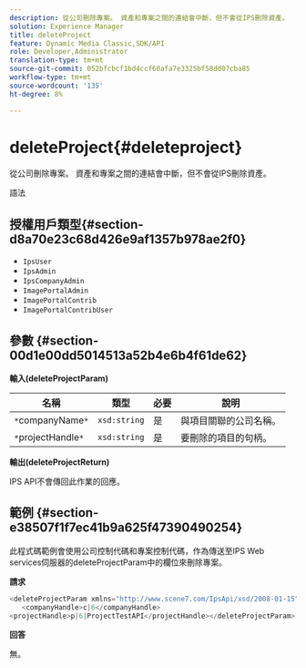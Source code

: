 ```yaml
---
description: 從公司刪除專案。 資產和專案之間的連結會中斷，但不會從IPS刪除資產。
solution: Experience Manager
title: deleteProject
feature: Dynamic Media Classic,SDK/API
role: Developer,Administrator
translation-type: tm+mt
source-git-commit: 052bfcbcf1bd4ccf60afa7e3325bf58dd07cba85
workflow-type: tm+mt
source-wordcount: '135'
ht-degree: 8%

---
```



# deleteProject{#deleteproject}

從公司刪除專案。 資產和專案之間的連結會中斷，但不會從IPS刪除資產。

語法

## 授權用戶類型{#section-d8a70e23c68d426e9af1357b978ae2f0}

* `IpsUser`
* `IpsAdmin`
* `IpsCompanyAdmin`
* `ImagePortalAdmin`
* `ImagePortalContrib`
* `ImagePortalContribUser`

## 參數 {#section-00d1e00dd5014513a52b4e6b4f61de62}

**輸入(deleteProjectParam)**

| 名稱 | 類型 | 必要 | 說明 |
|---|---|---|---|
| `*`companyName`*` | `xsd:string` | 是 | 與項目關聯的公司名稱。 |
| `*`projectHandle`*` | `xsd:string` | 是 | 要刪除的項目的句柄。 |

**輸出(deleteProjectReturn)**

IPS API不會傳回此作業的回應。

## 範例 {#section-e38507f1f7ec41b9a625f47390490254}

此程式碼範例會使用公司控制代碼和專案控制代碼，作為傳送至IPS Web services伺服器的deleteProjectParam中的欄位來刪除專案。

**請求**

```java
<deleteProjectParam xmlns="http://www.scene7.com/IpsApi/xsd/2008-01-15">
   <companyHandle>c|6</companyHandle>
<projectHandle>p|6|ProjectTestAPI</projectHandle></deleteProjectParam>
```

**回答**

無。

